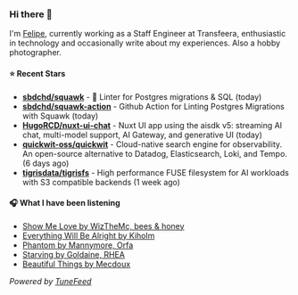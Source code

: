 ### Hi there 👋

I'm [Felipe](https://felipevm.com), currently working as a Staff Engineer at Transfeera, enthusiastic in technology and occasionally write about my experiences. Also a hobby photographer.

#### ⭐ Recent Stars
- **[sbdchd/squawk](https://github.com/sbdchd/squawk)** - 🐘 Linter for Postgres migrations &amp; SQL (today)
- **[sbdchd/squawk-action](https://github.com/sbdchd/squawk-action)** - Github Action for Linting Postgres Migrations with Squawk (today)
- **[HugoRCD/nuxt-ui-chat](https://github.com/HugoRCD/nuxt-ui-chat)** - Nuxt UI app using the aisdk v5: streaming AI chat, multi-model support, AI Gateway, and generative UI (today)
- **[quickwit-oss/quickwit](https://github.com/quickwit-oss/quickwit)** - Cloud-native search engine for observability. An open-source alternative to Datadog, Elasticsearch, Loki, and Tempo. (6 days ago)
- **[tigrisdata/tigrisfs](https://github.com/tigrisdata/tigrisfs)** - High performance FUSE filesystem for AI workloads with S3 compatible backends (1 week ago)

#### 🎧 What I have been listening
- [Show Me Love by WizTheMc, bees &amp; honey](https://open.spotify.com/track/5ITV0zqzjOYfFWpW0xBmRa)
- [Everything Will Be Alright by Kiholm](https://open.spotify.com/track/4ufJ9Wg64SjtecchwoffoB)
- [Phantom by Mannymore, Orfa](https://open.spotify.com/track/7zKEQCJu6H24epOeO3ZCET)
- [Starving by Goldaine, RHEA](https://open.spotify.com/track/73icnGgWmd2k9VufVXMsUr)
- [Beautiful Things by Mecdoux](https://open.spotify.com/track/3xHKRoHhGEFFomtkSPHsUH)

_Powered by [TuneFeed](https://tunefeed.app?ref=github.com)_
